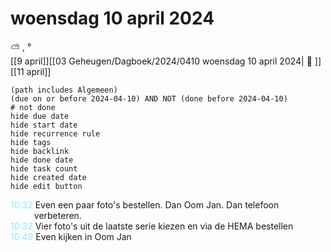 # woensdag 10 april 2024

⛅ , °<br>[[9 april]][[03 Geheugen/Dagboek/2024/0410 woensdag 10 april 2024| 📓 ]][[11 april]]
```tasks
(path includes Algemeen)
(due on or before 2024-04-10) AND NOT (done before 2024-04-10)
# not done
hide due date
hide start date
hide recurrence rule
hide tags
hide backlink
hide done date
hide task count
hide created date
hide edit button
```
<p style="padding-left: 2.7em; text-indent: -2.7em; margin: 0"><font color=#8be9f3>10:32</font>  Even een paar foto's bestellen. Dan Oom Jan. Dan telefoon verbeteren.  </p>   
<p style="padding-left: 2.7em; text-indent: -2.7em; margin: 0"><font color=#8be9f3>10:32</font>  Vier foto's uit de laatste serie kiezen en via de HEMA bestellen </p>   
<p style="padding-left: 2.7em; text-indent: -2.7em; margin: 0"><font color=#8be9f3>10:49</font>  Even kijken in Oom Jan </p>   